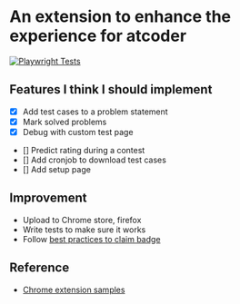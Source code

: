 # An extension to enhance the experience for atcoder

[![Playwright Tests](https://github.com/conlacda/useful-atcoder/actions/workflows/playwright.yml/badge.svg)](https://github.com/conlacda/useful-atcoder/actions/workflows/playwright.yml)

## Features I think I should implement
* [x] Add test cases to a problem statement
* [x] Mark solved problems
* [x] Debug with custom test page
* [] Predict rating during a contest
* [] Add cronjob to download test cases
* [] Add setup page

## Improvement
* Upload to Chrome store, firefox
* Write tests to make sure it works
* Follow [best practices to claim badge](https://support.google.com/chrome_webstore/answer/1050673?hl=en&visit_id=638494791511429235-3837272215&p=cws_badges&rd=1#cws_badges&zippy=%2Cunderstand-chrome-web-store-badges)

## Reference
* [Chrome extension samples](https://github.com/GoogleChrome/chrome-extensions-samples/tree/main/api-samples/alarms)
